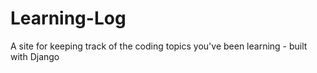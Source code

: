 # Learning-Log
A site for keeping track of the coding topics you've been learning - built with Django
